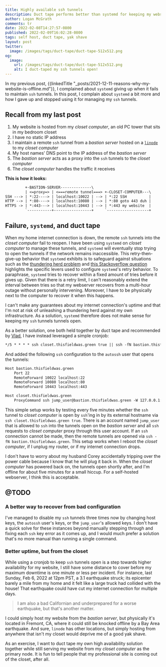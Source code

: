 ```yaml
---
title: Highly available ssh tunnels
description: Duct tape performs better than systemd for keeping my webserver's ssh tunnels open
author: Logan McGrath
comments: tr
date: 2022-02-08T14:27:57-0800
published: 2022-02-09T16:02:28-0800
tags: self host, duct tape, yak shave
layout: post
twitter:
  image: /images/tags/duct-tape/duct-tape-512x512.png
og:
  image:
    url: /images/tags/duct-tape/duct-tape-512x512.png
    alt: I duct-taped my ssh tunnels open!
---
```


In my previous post, {{linkedTitle "_posts/2021-12-11-reasons-why-my-website-is-offline.md"}}, I complained about `systemd` giving up when it fails to maintain `ssh` tunnels. In this post, I complain about `systemd` a bit more and how I gave up and stopped using it for managing my `ssh` tunnels.

<!--more-->

## Recall from my last post

1. My website is hosted from my _closet computer_, an old PC tower that sits in my bedroom closet
2. I have no static IP address
3. I maintain a remote `ssh` tunnel from a _bastion server_ hosted on a [`linode`](https://linode.com) to my _closet computer_
4. My host names' DNS point to the IP address of the _bastion server_
5. The _bastion server_ acts as a proxy into the `ssh` tunnels to the _closet computer_
6. The _closet computer_ handles the traffic it receives

**This is how it looks:**

```{.txt .nowrap}
         +-BASTION-SERVER--------------\
         | <=proxy=> | <===remote tunnel===> +-CLOSET-COMPUTER---\
SSH ---> | *:22----> | localhost:10022 | --> | *:22 SSH          |
HTTP --> | *:80----> | localhost:10080 | --> | *:80 goto 443 duh |
HTTPS -> | *:443---> | localhost:10443 | --> | *:443 my website  |
         `-----------+-----------------+     `-------------------+
```

## Failure, `systemd`, and duct tape

When my home internet connection is down, the remote `ssh` tunnels into the _closet computer_ fail to reopen. I have been using `systemd` on _closet computer_ to manage these tunnels, and `systemd` will eventually stop trying to open the tunnels if the network remains inaccessible. This retry-then-give-up behavior that `systemd` exhibits is to safeguard against situations such as the [thundering herd problem](https://en.wikipedia.org/wiki/Thundering_herd_problem) and [this Stackoverflow question](https://unix.stackexchange.com/questions/289629/systemd-restart-always-is-not-honored) highlights the specific levers used to configure `systemd`'s retry behavior. To paraphrase, `systemd` tries to recover within a fixed amount of tries before it gives up. Given that there is a retry limit, I can't reasonably extend the interval between tries so that my webserver recovers from a multi-hour outage without personally intervening. Moreover, I have to be physically next to the computer to recover it when this happens.

I can't make any guarantees about my internet connection's uptime and that I'm not at risk of unleashing a thundering herd against my own infrastructure. As a solution, `systemd` therefore does not make sense for keeping my `ssh` tunnels tunnels open.

As a better solution, one both held together by duct tape and recommended by [Vlad](https://internetwebsite.ofvlad.xyz), I have instead leveraged a simple cronjob:

```{.txt .nowrap}
*/5 * * * * ssh closet.thisfieldwas.green true || ssh -fN bastion.thisfieldwas.green
```

And added the following `ssh` configuration to the `autossh` user that opens the tunnels:

```{.txt .nowrap}
Host bastion.thisfieldwas.green
    Port 22
    RemoteForward 10022 localhost:22
    RemoteForward 10080 localhost:80
    RemoteForward 10443 localhost:443

Host closet.thisfieldwas.green
    ProxyCommand ssh jump_user@bastion.thisfieldwas.green -W 127.0.0.1:10022
```

This simple setup works by testing every five minutes whether the `ssh` tunnel to _closet computer_ is open by `ssh`'ing in by its external hostname via `ssh closet.thisfieldwas.green true`. There is an account named `jump_user` that is allowed to `ssh` into the tunnels open on the _bastion server_ and all `ssh` requests to _closet computer_ proxy through this user account. If an `ssh` connection cannot be made, then the remote tunnels are opened via `ssh -fN bastion.thisfieldwas.green`. This setup works when I reboot the _closet computer_, if I unplug my router, or if my internet connection drops.

I don't have to worry about my husband Corey accidentally tripping over the power cable because I know that he will plug it back in. When the _closet computer_ has powered back on, the tunnels open shortly after, and I'm offline for about five minutes for a small hiccup. For a self-hosted webserver, I think this is acceptable.

## @TODO

### A better way to recover from bad configuration

I've managed to disable my `ssh` tunnels three times now by changing host keys, the `autossh` user's keys, or the `jump_user`'s allowed keys. I don't have a quick solve for these instances beyond manually stepping through and fixing each `ssh` key error as it comes up, and I would much prefer a solution that's no more manual than running a single command.

### Better uptime, but from the closet

While using a cronjob to keep `ssh` tunnels open is a step towards higher availability for my website, I still have some distance to cover before my maximum downtime is one minute or less per incident. For instance, last Sunday, Feb 6, 2022 at 12pm PST, a 3.1 earthquake struck; its epicenter barely a mile from my home and it felt like a large truck had collided with the house! That earthquake could have cut my internet connection for multiple days.

> I am also a bad Californian and underprepared for a worse earthquake, but that's another matter.

I could simply host my website from the _bastion server_, but physically it's located in Fremont, CA, where it could still be knocked offline by a Bay Area earthquake. And sure, `linode` has other locations, but simply hosting from anywhere that isn't my closet would deprive me of a good yak shave.

As an exercise, I want to duct tape my own high availability solution together while still serving my website from my _closet computer_ as the primary node. It is fun to tell people that my professional site is coming out of the closet, after all.
